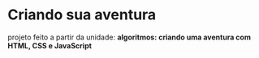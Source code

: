 # Criando sua aventura

projeto feito a partir da unidade: **algoritmos: criando uma aventura com HTML, CSS e JavaScript**
